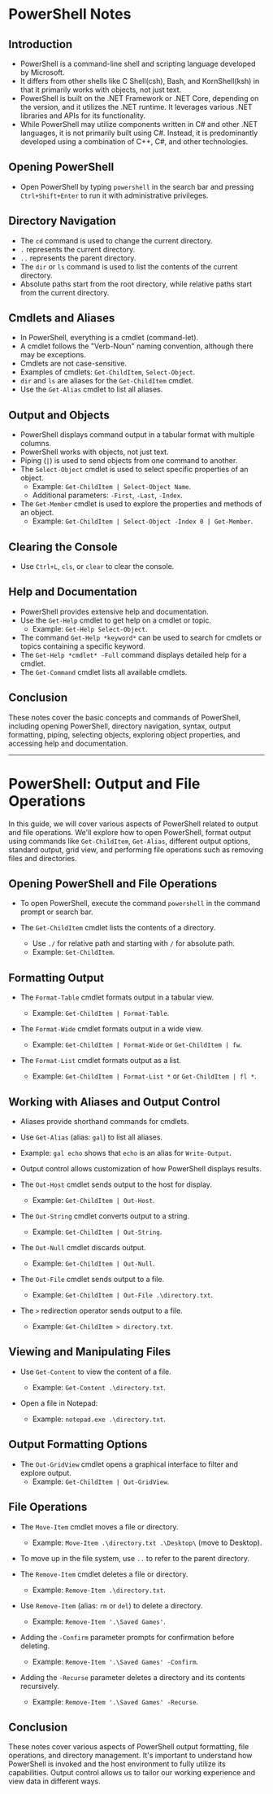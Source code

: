 # PowerShell Notes

## Introduction
- PowerShell is a command-line shell and scripting language developed by Microsoft.
- It differs from other shells like C Shell(csh), Bash, and KornShell(ksh) in that it primarily works with objects, not just text.
- PowerShell is built on the .NET Framework or .NET Core, depending on the version, and it utilizes the .NET runtime. It leverages various .NET libraries and APIs for its functionality.
- While PowerShell may utilize components written in C# and other .NET languages, it is not primarily built using C#. Instead, it is predominantly developed using a combination of C++, C#, and other technologies.
## Opening PowerShell
- Open PowerShell by typing `powershell` in the search bar and pressing `Ctrl+Shift+Enter` to run it with administrative privileges.

## Directory Navigation
- The `cd` command is used to change the current directory.
- `.` represents the current directory.
- `..` represents the parent directory.
- The `dir` or `ls` command is used to list the contents of the current directory.
- Absolute paths start from the root directory, while relative paths start from the current directory.

## Cmdlets and Aliases
- In PowerShell, everything is a cmdlet (command-let).
- A cmdlet follows the "Verb-Noun" naming convention, although there may be exceptions.
- Cmdlets are not case-sensitive.
- Examples of cmdlets: `Get-ChildItem`, `Select-Object`.
- `dir` and `ls` are aliases for the `Get-ChildItem` cmdlet.
- Use the `Get-Alias` cmdlet to list all aliases.

## Output and Objects
- PowerShell displays command output in a tabular format with multiple columns.
- PowerShell works with objects, not just text.
- Piping (`|`) is used to send objects from one command to another.
- The `Select-Object` cmdlet is used to select specific properties of an object.
  - Example: `Get-ChildItem | Select-Object Name`.
  - Additional parameters: `-First`, `-Last`, `-Index`.
- The `Get-Member` cmdlet is used to explore the properties and methods of an object.
  - Example: `Get-ChildItem | Select-Object -Index 0 | Get-Member`.

## Clearing the Console
- Use `Ctrl+L`, `cls`, or `clear` to clear the console.

## Help and Documentation
- PowerShell provides extensive help and documentation.
- Use the `Get-Help` cmdlet to get help on a cmdlet or topic.
  - Example: `Get-Help Select-Object`.
- The command `Get-Help *keyword*` can be used to search for cmdlets or topics containing a specific keyword.
- The `Get-Help *cmdlet* -Full` command displays detailed help for a cmdlet.
- The `Get-Command` cmdlet lists all available cmdlets.

## Conclusion
These notes cover the basic concepts and commands of PowerShell, including opening PowerShell, directory navigation, syntax, output formatting, piping, selecting objects, exploring object properties, and accessing help and documentation.

---
# PowerShell: Output and File Operations

In this guide, we will cover various aspects of PowerShell related to output and file operations. We'll explore how to open PowerShell, format output using commands like `Get-ChildItem`, `Get-Alias`, different output options, standard output, grid view, and performing file operations such as removing files and directories.

## Opening PowerShell and File Operations

- To open PowerShell, execute the command `powershell` in the command prompt or search bar.

- The `Get-ChildItem` cmdlet lists the contents of a directory.
  - Use `./` for relative path and starting with `/` for absolute path.
  - Example: `Get-ChildItem`.

## Formatting Output

- The `Format-Table` cmdlet formats output in a tabular view.
  - Example: `Get-ChildItem | Format-Table`.

- The `Format-Wide` cmdlet formats output in a wide view.
  - Example: `Get-ChildItem | Format-Wide` or `Get-ChildItem | fw`.

- The `Format-List` cmdlet formats output as a list.
  - Example: `Get-ChildItem | Format-List *` or `Get-ChildItem | fl *`.

## Working with Aliases and Output Control

- Aliases provide shorthand commands for cmdlets.
- Use `Get-Alias` (alias: `gal`) to list all aliases.
- Example: `gal echo` shows that `echo` is an alias for `Write-Output`.
- Output control allows customization of how PowerShell displays results.

- The `Out-Host` cmdlet sends output to the host for display.
  - Example: `Get-ChildItem | Out-Host`.

- The `Out-String` cmdlet converts output to a string.
  - Example: `Get-ChildItem | Out-String`.

- The `Out-Null` cmdlet discards output.
  - Example: `Get-ChildItem | Out-Null`.

- The `Out-File` cmdlet sends output to a file.
  - Example: `Get-ChildItem | Out-File .\directory.txt`.

- The `>` redirection operator sends output to a file.
  - Example: `Get-ChildItem > directory.txt`.

## Viewing and Manipulating Files

- Use `Get-Content` to view the content of a file.
  - Example: `Get-Content .\directory.txt`.

- Open a file in Notepad:
  - Example: `notepad.exe .\directory.txt`.

## Output Formatting Options

- The `Out-GridView` cmdlet opens a graphical interface to filter and explore output.
  - Example: `Get-ChildItem | Out-GridView`.

## File Operations

- The `Move-Item` cmdlet moves a file or directory.
  - Example: `Move-Item .\directory.txt .\Desktop\` (move to Desktop).

- To move up in the file system, use `..` to refer to the parent directory.

- The `Remove-Item` cmdlet deletes a file or directory.
  - Example: `Remove-Item .\directory.txt`.

- Use `Remove-Item` (alias: `rm` or `del`) to delete a directory.
  - Example: `Remove-Item '.\Saved Games'`.

- Adding the `-Confirm` parameter prompts for confirmation before deleting.
  - Example: `Remove-Item '.\Saved Games' -Confirm`.

- Adding the `-Recurse` parameter deletes a directory and its contents recursively.
  - Example: `Remove-Item '.\Saved Games' -Recurse`.

## Conclusion
These notes cover various aspects of PowerShell output formatting, file operations, and directory management. It's important to understand how PowerShell is invoked and the host environment to fully utilize its capabilities. Output control allows us to tailor our working experience and view data in different ways.


